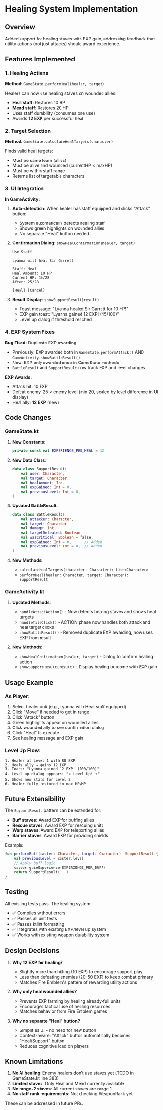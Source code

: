 # Healing System Implementation

## Overview

Added support for healing staves with EXP gain, addressing feedback that utility actions (not just attacks) should award experience.

## Features Implemented

### 1. Healing Actions

**Method**: `GameState.performHeal(healer, target)`

Healers can now use healing staves on wounded allies:
- **Heal staff**: Restores 10 HP
- **Mend staff**: Restores 20 HP
- Uses staff durability (consumes one use)
- Awards **12 EXP** per successful heal

### 2. Target Selection

**Method**: `GameState.calculateHealTargets(character)`

Finds valid heal targets:
- Must be same team (allies)
- Must be alive and wounded (currentHP < maxHP)
- Must be within staff range
- Returns list of targetable characters

### 3. UI Integration

**In GameActivity:**

1. **Auto-detection**: When healer has staff equipped and clicks "Attack" button:
   - System automatically detects healing staff
   - Shows green highlights on wounded allies
   - No separate "Heal" button needed

2. **Confirmation Dialog**: `showHealConfirmation(healer, target)`
   ```
   Use Staff
   
   Lyanna will heal Sir Garrett
   
   Staff: Heal
   Heal Amount: 10 HP
   Current HP: 15/28
   After: 25/28
   
   [Heal] [Cancel]
   ```

3. **Result Display**: `showSupportResult(result)`
   - Toast message: "Lyanna healed Sir Garrett for 10 HP!"
   - EXP gain toast: "Lyanna gained 12 EXP! (45/100)"
   - Level up dialog if threshold reached

### 4. EXP System Fixes

**Bug Fixed**: Duplicate EXP awarding
- Previously: EXP awarded both in `GameState.performAttack()` AND `GameActivity.showBattleResult()`
- Now: EXP only awarded once in GameState methods
- `BattleResult` and `SupportResult` now track EXP and level changes

**EXP Awards:**
- Attack hit: 10 EXP
- Defeat enemy: 25 × enemy level (min 20, scaled by level difference in UI display)
- Heal ally: **12 EXP** (new)

## Code Changes

### GameState.kt

1. **New Constants**:
   ```kotlin
   private const val EXPERIENCE_PER_HEAL = 12
   ```

2. **New Data Class**:
   ```kotlin
   data class SupportResult(
       val user: Character,
       val target: Character,
       val healAmount: Int,
       val expGained: Int = 0,
       val previousLevel: Int = 0,
   )
   ```

3. **Updated BattleResult**:
   ```kotlin
   data class BattleResult(
       val attacker: Character,
       val target: Character,
       val damage: Int,
       val targetDefeated: Boolean,
       val wasCritical: Boolean = false,
       val expGained: Int = 0,      // Added
       val previousLevel: Int = 0,  // Added
   )
   ```

4. **New Methods**:
   - `calculateHealTargets(character: Character): List<Character>`
   - `performHeal(healer: Character, target: Character): SupportResult`

### GameActivity.kt

1. **Updated Methods**:
   - `handleAttackAction()` - Now detects healing staves and shows heal targets
   - `handleTileClick()` - ACTION phase now handles both attack and heal target clicks
   - `showBattleResult()` - Removed duplicate EXP awarding, now uses EXP from result

2. **New Methods**:
   - `showHealConfirmation(healer, target)` - Dialog to confirm healing action
   - `showSupportResult(result)` - Display healing outcome with EXP gain

## Usage Example

### As Player:

1. Select healer unit (e.g., Lyanna with Heal staff equipped)
2. Click "Move" if needed to get in range
3. Click "Attack" button
4. Green highlights appear on wounded allies
5. Click wounded ally to see confirmation dialog
6. Click "Heal" to execute
7. See healing message and EXP gain

### Level Up Flow:

```
1. Healer at Level 1 with 88 EXP
2. Heals ally → gains 12 EXP
3. Toast: "Lyanna gained 12 EXP! (100/100)"
4. Level up dialog appears: "⭐ Level Up! ⭐"
5. Shows new stats for Level 2
6. Healer fully restored to max HP/MP
```

## Future Extensibility

The `SupportResult` pattern can be extended for:
- **Buff staves**: Award EXP for buffing allies
- **Rescue staves**: Award EXP for rescuing units
- **Warp staves**: Award EXP for teleporting allies
- **Barrier staves**: Award EXP for providing shields

Example:
```kotlin
fun performBuff(caster: Character, target: Character): SupportResult {
    val previousLevel = caster.level
    // Apply buff logic
    caster.gainExperience(EXPERIENCE_PER_BUFF)
    return SupportResult(...)
}
```

## Testing

All existing tests pass. The healing system:
- ✅ Compiles without errors
- ✅ Passes all unit tests
- ✅ Passes ktlint formatting
- ✅ Integrates with existing EXP/level up system
- ✅ Works with existing weapon durability system

## Design Decisions

1. **Why 12 EXP for healing?**
   - Slightly more than hitting (10 EXP) to encourage support play
   - Less than defeating enemies (20-50 EXP) to keep combat primary
   - Matches Fire Emblem's pattern of rewarding utility actions

2. **Why only heal wounded allies?**
   - Prevents EXP farming by healing already-full units
   - Encourages tactical use of healing resources
   - Matches behavior from Fire Emblem games

3. **Why no separate "Heal" button?**
   - Simplifies UI - no need for new button
   - Context-aware: "Attack" button automatically becomes "Heal/Support" button
   - Reduces cognitive load on players

## Known Limitations

1. **No AI healing**: Enemy healers don't use staves yet (TODO in GameState.kt line 383)
2. **Limited staves**: Only Heal and Mend currently available
3. **No range-2 staves**: All current staves are range 1
4. **No staff rank requirements**: Not checking WeaponRank yet

These can be addressed in future PRs.
